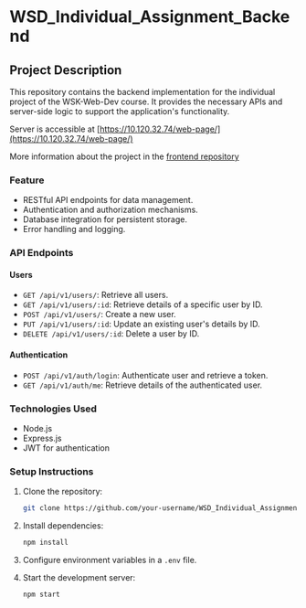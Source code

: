 # WSD_Individual_Assignment_Backend

## Project Description

This repository contains the backend implementation for the individual project of the WSK-Web-Dev course. It provides the necessary APIs and server-side logic to support the application's functionality.

Server is accessible at [https://10.120.32.74/web-page/](https://10.120.32.74/web-page/)

More information about the project in the [frontend repository](https://github.com/TonyKarlin/WSD_Individual_Assignment)

### Feature

- RESTful API endpoints for data management.
- Authentication and authorization mechanisms.
- Database integration for persistent storage.
- Error handling and logging.

### API Endpoints

#### Users

- `GET /api/v1/users/`: Retrieve all users.
- `GET /api/v1/users/:id`: Retrieve details of a specific user by ID.
- `POST /api/v1/users/`: Create a new user.
- `PUT /api/v1/users/:id`: Update an existing user's details by ID.
- `DELETE /api/v1/users/:id`: Delete a user by ID.

#### Authentication

- `POST /api/v1/auth/login`: Authenticate user and retrieve a token.
- `GET /api/v1/auth/me`: Retrieve details of the authenticated user.

### Technologies Used

- Node.js
- Express.js
- JWT for authentication

### Setup Instructions

1. Clone the repository:
   ```bash
   git clone https://github.com/your-username/WSD_Individual_Assignment_Backend.git
   ```
2. Install dependencies:
   ```bash
   npm install
   ```
3. Configure environment variables in a `.env` file.

4. Start the development server:
   ```bash
   npm start
   ```
